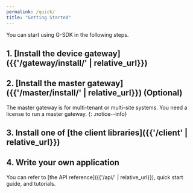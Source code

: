 ```yaml
---
permalink: /quick/
title: "Getting Started"
---
```


You can start using G-SDK in the following steps.

## 1. [Install the device gateway]({{'/gateway/install/' | relative_url}})

## 2. [Install the master gateway]({{'/master/install/' | relative_url}}) (Optional)
The master gateway is for multi-tenant or multi-site systems. You need a license to run a master gateway.
{: .notice--info}

## 3. Install one of [the client libraries]({{'/client' | relative_url}})

## 4. Write your own application

You can refer to [the API reference]({{'/api/' | relative_url}}), quick start guide, and tutorials.